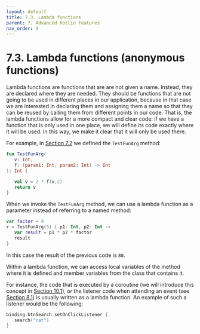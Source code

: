 ```yaml
---
layout: default
title: 7.3. Lambda functions
parent: 7. Advanced Kotlin features
nav_order: 3
---
```


# 7.3. Lambda functions (anonymous functions)

Lambda functions are functions that are are not given a name. Instead, they are declared where they are needed. They should be functions that are not going to be used in different places in our application, because in that case we are interested in declaring them and assigning them a name so that they can be reused by calling them from different points in our code. That is, the lambda functions allow for a more compact and clear code: if we have a function that is only used in one place, we will define its code exactly where it will be used. In this way, we make it clear that it will only be used there.


For example, in [Section 7.2](/content/07/02-methods-as-params) we defined the `TestFunArg` method:


```kotlin
fun TestFunArg(
   v: Int,
   f: (param1: Int, param2: Int) -> Int
): Int {

   val v = 2 * f(v,2)
   return v
}
```

When we invoke the `TestFunArg` method, we can use a lambda function as a parameter instead of referring to a named method:

```kotlin
var factor = 4
r = TestFunArg(5) { p1: Int, p2: Int ->
   var result = p1 * p2 * factor
   result
}
```

In this case the result of the previous code is `80`.

Within a lambda function, we can access local variables of the method where it is defined and member variables from the class that contains it.

For instance, the code that is executed by a coroutine (we will introduce this concept in [Section 10.1](/content/10/coroutines)), or the listener code when attending an event (see [Section 8.1](/content/08/1-listeners)) is usually written as a lambda function. An example of such a listener would be the following:

```kotlin
binding.btnSearch.setOnClickListener {
   search("cat")
}
```

